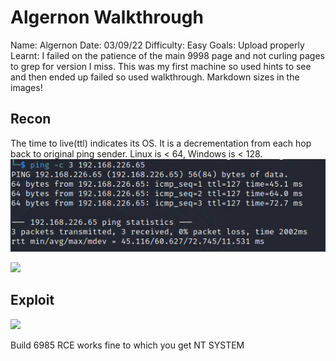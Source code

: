 # Algernon Walkthrough
Name: Algernon
Date:  03/09/22
Difficulty:  Easy
Goals:  Upload properly
Learnt: I failed on the patience of the main 9998 page and not curling pages to grep for version I miss. This was my first machine so used hints to see and then ended up failed so used walkthrough.
Markdown sizes in the images!

## Recon

The time to live(ttl) indicates its OS. It is a decrementation from each hop back to original ping sender. Linux is < 64, Windows is < 128.
![ping](Screenshots/ping.png)

![](port9998-version-smartermail.png)

## Exploit

![](6085.png)

Build 6985 RCE works fine to which you get NT SYSTEM
